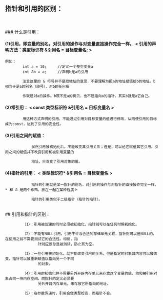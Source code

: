 


## 指针和引用的区别：
<br>
<br>
### 什么是引用：
           
####    (1)引用，即变量的别名。对引用的操作与对变量直接操作完全一样。  < 引用的声明方法：类型标识符 &引用名 = 目标变量名; >
        
    例如：
            int a = 10;     //定义一个整型变量a
            int &b = a;     //声明b是a的引用
                
            注意这里的 & 符号并不是取地址的意思，不要理解为把a的地址赋值给b的地址。b相当于是a的别名（绰号），对b的任何操
                
            作就是对a的操作。b既不是a的拷贝，也不是指向a的指针，其实b就是a它自己。 
                
            
####    (2)常引用：  < const 类型标识符 &引用名 = 目标变量名 >
            
            用这种方式声明的引用，不能通过引用对目标变量的值进行修改，从而使引用的目标成为const，达到了引用的安全性。
            
            
####    (3)引用之间的赋值：
            
                虽然引用被初始化后，不能改变其引用关系；但是，可以给它赋值其它引用。引用之间的赋值并不改变引用和被引用变量的
                
                地址，只改变了引用对象的值。
                
                
####    (4)指针的引用： < 类型标识符* &引用名 = 目标变量名 >
            
                指针的引用就是某一指针的别名，对引用的操作与对指针的直接操作完全一样。* 和 & 是两个东西，放在一起在某种程度上
                
                指针的引用类似于二级指针（指针的指针）。
                
            
 <br>
##  引用和指针的区别：
            
            （1）：引用被创建的同时必须被初始化，指针则可以在任何时候初始化。
            
            （2）：不能有NULL引用，引用不许与合法的存储单元关联，指针则可以是NULL的。在使用之前不需要测试它的合法性。相反，指
                   针则应该总是被测试，防止其为空。
            
            （3）：一旦引用被初始化，就不能改变引用的关系，但是指定的对象其内容可以被改变。指针可以被重新赋值以指向另一个不同
                   的对象。
                   
            （4）：引用的初始化并不需要另外开辟内存单元来存放这个变量的值，他和被引用对象占同一块内存空间。而指针的定义必须要
                   另外开辟内存单元，来存放它所指向的地址。
                   
            （5）：在参数传递时，引用会做类型检查，而指针不会。 




